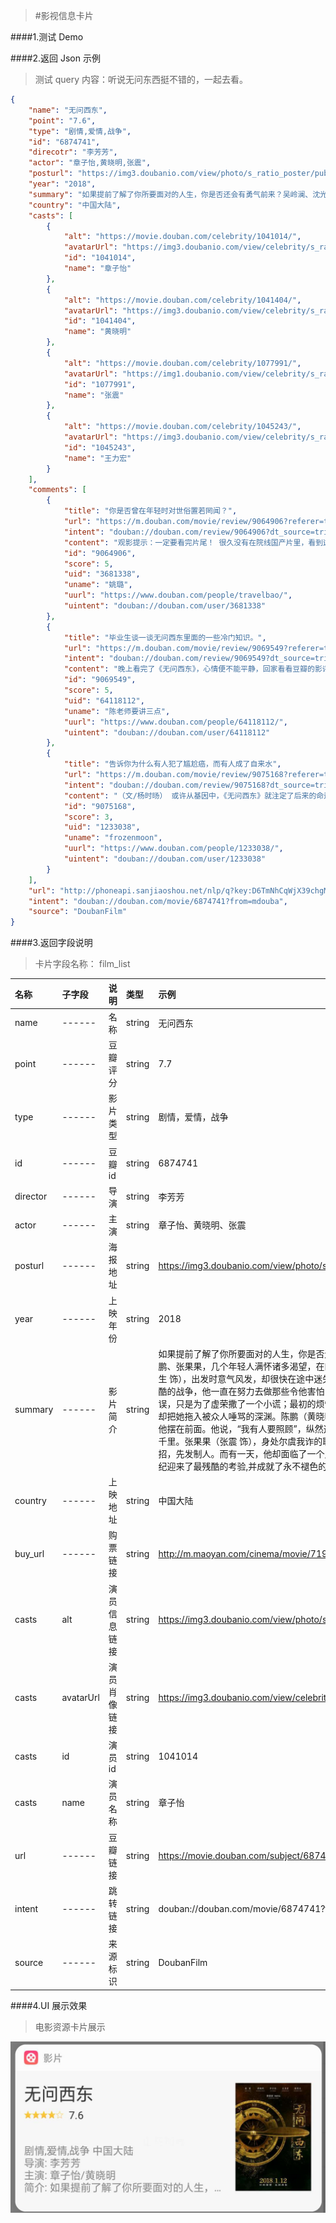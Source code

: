 >#影视信息卡片

####1.测试 Demo
[^_^]:{%fbq%}
[^_^]:term:##影视名称##
[^_^]:ner:##FILM##
[^_^]:{%endfbq%}
{%fbq%}
term:##影视名称##
ner:##FILM##
{%endfbq%}



####2.返回 Json 示例
>测试 query 内容：听说无问东西挺不错的，一起去看。

```json
{
    "name": "无问西东",
    "point": "7.6",
    "type": "剧情,爱情,战争",
    "id": "6874741",
    "direcotr": "李芳芳",
    "actor": "章子怡,黄晓明,张震",
    "posturl": "https://img3.doubanio.com/view/photo/s_ratio_poster/public/p2507572275.jpg",
    "year": "2018",
    "summary": "如果提前了解了你所要面对的人生，你是否还会有勇气前来？吴岭澜、沈光耀、王敏佳、陈鹏、张果果，几个年轻人满怀诸多渴望，在四个非同凡响的时空中一路前行。\n吴岭澜（陈楚生 饰），出发时意气风发，却很快在途中迷失了方向。沈光耀（王力宏 饰），自愿参与了最残酷的战争，他一直在努力去做那些令他害怕，但重要的事。王敏佳（章子怡 饰）最初的错误，只是为了虚荣撒了一个小谎；最初的烦恼，只是在两个优秀的男人中选择一个。但命运，却把她拖入被众人唾骂的深渊。陈鹏（黄晓明 饰）把爱情摆在了理想前面，但爱情却没有把他摆在前面。他说，“我有人要照顾”，纵然这意味着与所有人作对，意味着要和她一起被放逐千里。张果果（张震 饰），身处尔虞我诈的职场，“赢”是他的习惯。为了赢，他总是见招拆招，先发制人。而有一天，他却面临了一个比“赢”更重要的选择。这几个年轻人，在最好的年纪迎来了最残酷的考验,并成就了永不褪色的青春传奇。",
    "country": "中国大陆",
    "casts": [
        {
            "alt": "https://movie.douban.com/celebrity/1041014/",
            "avatarUrl": "https://img3.doubanio.com/view/celebrity/s_ratio_celebrity/public/p1359895311.0.jpg",
            "id": "1041014",
            "name": "章子怡"
        },
        {
            "alt": "https://movie.douban.com/celebrity/1041404/",
            "avatarUrl": "https://img3.doubanio.com/view/celebrity/s_ratio_celebrity/public/p1472787652.32.jpg",
            "id": "1041404",
            "name": "黄晓明"
        },
        {
            "alt": "https://movie.douban.com/celebrity/1077991/",
            "avatarUrl": "https://img1.doubanio.com/view/celebrity/s_ratio_celebrity/public/p1453574419.48.jpg",
            "id": "1077991",
            "name": "张震"
        },
        {
            "alt": "https://movie.douban.com/celebrity/1045243/",
            "avatarUrl": "https://img3.doubanio.com/view/celebrity/s_ratio_celebrity/public/p21771.jpg",
            "id": "1045243",
            "name": "王力宏"
        }
    ],
    "comments": [
        {
            "title": "你是否曾在年轻时对世俗置若罔闻？",
            "url": "https://m.douban.com/movie/review/9064906?referer=trio",
            "intent": "douban://douban.com/review/9064906?dt_source=trio",
            "content": "观影提示：一定要看完片尾！ 很久没有在院线国产片里，看到这样一部立意如此高、底蕴如此深厚的影片了。 四代人，四个故事，穿越了一个世纪，交相呼应。从清华学堂、到西南联合大学、再到清华大学，高等学府孕育...",
            "id": "9064906",
            "score": 5,
            "uid": "3681338",
            "uname": "姚璐",
            "uurl": "https://www.douban.com/people/travelbao/",
            "uintent": "douban://douban.com/user/3681338"
        },
        {
            "title": "毕业生谈一谈无问西东里面的一些冷门知识。",
            "url": "https://m.douban.com/movie/review/9069549?referer=trio",
            "intent": "douban://douban.com/review/9069549?dt_source=trio",
            "content": "晚上看完了《无问西东》，心情便不能平静，回家看看豆瓣的影评，毁誉参半。高的捧上天，奉为神作；低的贬下地，恨不得踩上一万只脚。而我，作为普通毕业生，只想给大家补充一些知识，希望能够帮助大家更好地理解...",
            "id": "9069549",
            "score": 5,
            "uid": "64118112",
            "uname": "陈老师要讲三点",
            "uurl": "https://www.douban.com/people/64118112/",
            "uintent": "douban://douban.com/user/64118112"
        },
        {
            "title": "告诉你为什么有人犯了尴尬癌，而有人成了自来水",
            "url": "https://m.douban.com/movie/review/9075168?referer=trio",
            "intent": "douban://douban.com/review/9075168?dt_source=trio",
            "content": "（文/杨时旸） 或许从基因中，《无问西东》就注定了后来的命运，无论是莫名被雪藏多年，还是上映后两极化的评论，这一切都与这部电影的性质与拍摄方式无法分割。 众所周知，它是一部向清华大学百年纪念献礼的电影...",
            "id": "9075168",
            "score": 3,
            "uid": "1233038",
            "uname": "frozenmoon",
            "uurl": "https://www.douban.com/people/1233038/",
            "uintent": "douban://douban.com/user/1233038"
        }
    ],
    "url": "http://phoneapi.sanjiaoshou.net/nlp/q?key:D6TmNhCqWjX39chgMLYEqGLIRjsO8sa2-EOZnLU25WFN_iFQOrAoGsp6LcDXSLqf_yM8srBf-V3GH4wvvPS0Je-_EFV09jXY7YwmWX9QyoY4wEu_G2QGSYBFtSYI9wKGdN44Hj1xnUK73RgwfmsKPQ==",
    "intent": "douban://douban.com/movie/6874741?from=mdouba",
    "source": "DoubanFilm"
}
```
####3.返回字段说明
>卡片字段名称：<font clor="blue"> film_list </font>

|名称|子字段|说明|类型|示例|
|:---|:---|:---|:---|:---|
|name|------|名称|string|无问西东|
|point|------| 豆瓣评分 |string  |7.7  |
|type|------| 影片类型| string|剧情，爱情，战争 |
|id|------| 豆瓣id|string |6874741 |
|director|------| 导演|string |李芳芳 |
|actor|------| 主演|string |章子怡、黄晓明、张震 |
|posturl| ------|海报地址|string | https://img3.doubanio.com/view/photo/s_ratio_poster/public/p2507572275.jpg|
|year|------| 上映年份| string| 2018|
|summary|------| 影片简介| string| 如果提前了解了你所要面对的人生，你是否还会有勇气前来？吴岭澜、沈光耀、王敏佳、陈鹏、张果果，几个年轻人满怀诸多渴望，在四个非同凡响的时空中一路前行。\n吴岭澜（陈楚生 饰），出发时意气风发，却很快在途中迷失了方向。沈光耀（王力宏 饰），自愿参与了最残酷的战争，他一直在努力去做那些令他害怕，但重要的事。王敏佳（章子怡 饰）最初的错误，只是为了虚荣撒了一个小谎；最初的烦恼，只是在两个优秀的男人中选择一个。但命运，却把她拖入被众人唾骂的深渊。陈鹏（黄晓明 饰）把爱情摆在了理想前面，但爱情却没有把他摆在前面。他说，“我有人要照顾”，纵然这意味着与所有人作对，意味着要和她一起被放逐千里。张果果（张震 饰），身处尔虞我诈的职场，“赢”是他的习惯。为了赢，他总是见招拆招，先发制人。而有一天，他却面临了一个比“赢”更重要的选择。这几个年轻人，在最好的年纪迎来了最残酷的考验,并成就了永不褪色的青春传奇。|
|country| ------|上映地址| string| 中国大陆|
|buy_url| ------|购票链接| string| http://m.maoyan.com/cinema/movie/71946|
|casts|alt|演员信息链接|string | https://img3.doubanio.com/view/photo/s_ratio_poster/public/p2507572275.jpg|
|casts|avatarUrl| 演员肖像链接|string |https://img3.doubanio.com/view/celebrity/s_ratio_celebrity/public/p1359895311.0.jpg |
|casts|id|演员id |string |1041014|
|casts|name| 演员名称| string|章子怡 |
|url|------| 豆瓣链接| string| https://movie.douban.com/subject/6874741|
|intent|------|跳转链接 | string|douban://douban.com/movie/6874741?from=mdouba |
|source|------|来源标识 |string | DoubanFilm|
####4.UI 展示效果
>电影资源卡片展示

<div align="center">
<img src="/assets/chapter1/film.png" align="center" alt="电影资源卡片实例">
</div>


